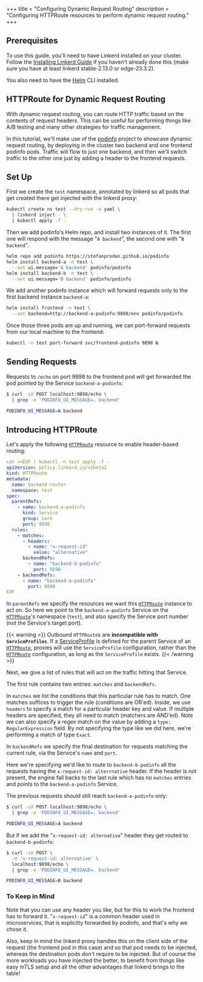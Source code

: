 +++
title = "Configuring Dynamic Request Routing"
description = "Configuring HTTPRoute resources to perform dynamic request routing."
+++

## Prerequisites

To use this guide, you'll need to have Linkerd installed on your cluster. Follow
the [Installing Linkerd Guide](../install/) if you haven't already done this
(make sure you have at least linkerd stable-2.13.0 or edge-23.3.2).

You also need to have the [Helm](https://helm.sh/docs/intro/quickstart/) CLI
installed.

## HTTPRoute for Dynamic Request Routing

With dynamic request routing, you can route HTTP traffic based on the contents
of request headers. This can be useful for performing things like A/B testing
and many other strategies for traffic management.

In this tutorial, we'll make use of the
[podinfo](https://github.com/stefanprodan/podinfo) project to showcase dynamic
request routing, by deploying in the cluster two backend and one frontend
podinfo pods. Traffic will flow to just one backend, and then we'll switch
traffic to the other one just by adding a header to the frontend requests.

## Set Up

First we create the `test` namespace, annotated by linkerd so all pods that get
created there get injected with the linkerd proxy:

``` bash
kubectl create ns test --dry-run -o yaml \
  | linkerd inject - \
  | kubectl apply -f -
```

Then we add podinfo's Helm repo, and install two instances of it. The first one
will respond with the message "`A backend`", the second one with "`B backend`".

```bash
helm repo add podinfo https://stefanprodan.github.io/podinfo
helm install backend-a -n test \
  --set ui.message='A backend' podinfo/podinfo
helm install backend-b -n test \
  --set ui.message='B backend' podinfo/podinfo
```

We add another podinfo instance which will forward requests only to the first
backend instance `backend-a`:

```bash
helm install frontend -n test \
  --set backend=http://backend-a-podinfo:9898/env podinfo/podinfo
```

Once those three pods are up and running, we can port-forward requests from our
local machine to the frontend:

```bash
kubectl -n test port-forward svc/frontend-podinfo 9898 &
```

## Sending Requests

Requests to `/echo` on port 9898 to the frontend pod will get forwarded the pod
pointed by the Service `backend-a-podinfo`:

```bash
$ curl -sX POST localhost:9898/echo \
  | grep -o 'PODINFO_UI_MESSAGE=. backend'

PODINFO_UI_MESSAGE=A backend
```

## Introducing HTTPRoute

Let's apply the following [`HTTPRoute`] resource to enable header-based routing:

```yaml
cat <<EOF | kubectl -n test apply -f -
apiVersion: policy.linkerd.io/v1beta2
kind: HTTPRoute
metadata:
  name: backend-router
  namespace: test
spec:
  parentRefs:
    - name: backend-a-podinfo
      kind: Service
      group: core
      port: 9898
  rules:
    - matches:
      - headers:
        - name: "x-request-id"
          value: "alternative"
      backendRefs:
        - name: "backend-b-podinfo"
          port: 9898
    - backendRefs:
      - name: "backend-a-podinfo"
        port: 9898
EOF
```

In `parentRefs` we specify the resources we want this [`HTTPRoute`] instance to
act on. So here we point to the `backend-a-podinfo` Service on the [`HTTPRoute`]'s
namespace (`test`), and also specify the Service port number (not the Service's
target port).

{{< warning >}}
Outbound `HTTPRoute`s are **incompatible with `ServiceProfiles`**. If a
[ServiceProfile](../../features/service-profiles/) is defined for the parent
Service of an [`HTTPRoute`], proxies will use the `ServiceProfile` configuration,
rather than the [`HTTPRoute`] configuration, as long as the `ServiceProfile`
exists.
{{< /warning >}}

Next, we give a list of rules that will act on the traffic hitting that Service.

The first rule contains two entries: `matches` and `backendRefs`.

In `matches` we list the conditions that this particular rule has to match. One
matches suffices to trigger the rule (conditions are OR'ed). Inside, we use
`headers` to specify a match for a particular header key and value. If multiple
headers are specified, they all need to match (matchers are AND'ed). Note we can
also specify a regex match on the value by adding a `type: RegularExpression`
field. By not specifying the type like we did here, we're performing a match of
type `Exact`.

In `backendRefs` we specify the final destination for requests matching the
current rule, via the Service's `name` and `port`.

Here we're specifying we'd like to route to `backend-b-podinfo` all the requests
having the `x-request-id: alterrnative` header. If the header is not present,
the engine fall backs to the last rule which has no `matches` entries and points
to the `backend-a-podinfo` Service.

The previous requests should still reach `backend-a-podinfo` only:

```bash
$ curl -sX POST localhost:9898/echo \
  | grep -o 'PODINFO_UI_MESSAGE=. backend'

PODINFO_UI_MESSAGE=A backend
```

But if we add the "`x-request-id: alternative`" header they get routed to
`backend-b-podinfo`:

```bash
$ curl -sX POST \
  -H 'x-request-id: alternative' \
  localhost:9898/echo \
  | grep -o 'PODINFO_UI_MESSAGE=. backend'

PODINFO_UI_MESSAGE=B backend
```

### To Keep in Mind

Note that you can use any header you like, but for this to work the frontend has
to forward it. "`x-request-id`" is a common header used in microservices, that is
explicitly forwarded by podinfo, and that's why we chose it.

Also, keep in mind the linkerd proxy handles this on the client side of the
request (the frontend pod in this case) and so that pod needs to be injected,
whereas the destination pods don't require to be injected. But of course the
more workloads you have injected the better, to benefit from things like easy
mTLS setup and all the other advantages that linkerd brings to the table!

[`HTTPRoute`]: ../../features/httproute/

